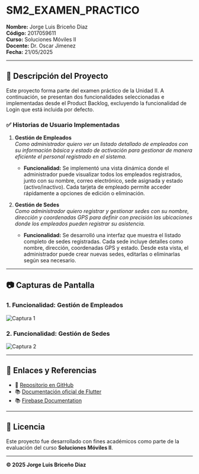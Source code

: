 # SM2_EXAMEN_PRACTICO

**Nombre:** Jorge Luis Briceño Diaz  
**Código:** 2017059611  
**Curso:** Soluciones Móviles II  
**Docente:** Dr. Oscar Jimenez  
**Fecha:** 21/05/2025  

---

## 📌 Descripción del Proyecto

Este proyecto forma parte del examen práctico de la Unidad II. A continuación, se presentan dos funcionalidades seleccionadas e implementadas desde el Product Backlog, excluyendo la funcionalidad de Login que está incluida por defecto.

### ✅ Historias de Usuario Implementadas

1. **Gestión de Empleados**  
   _Como administrador quiero ver un listado detallado de empleados con su información básica y estado de activación para gestionar de manera eficiente el personal registrado en el sistema._  
   - **Funcionalidad:** Se implementó una vista dinámica donde el administrador puede visualizar todos los empleados registrados, junto con su nombre, correo electrónico, sede asignada y estado (activo/inactivo). Cada tarjeta de empleado permite acceder rápidamente a opciones de edición o eliminación.

2. **Gestión de Sedes**  
   _Como administrador quiero registrar y gestionar sedes con su nombre, dirección y coordenadas GPS para definir con precisión las ubicaciones donde los empleados pueden registrar su asistencia._  
   - **Funcionalidad:** Se desarrolló una interfaz que muestra el listado completo de sedes registradas. Cada sede incluye detalles como nombre, dirección, coordenadas GPS y estado. Desde esta vista, el administrador puede crear nuevas sedes, editarlas o eliminarlas según sea necesario.

---

## 📷 Capturas de Pantalla

### 1. Funcionalidad: Gestión de Empleados
![Captura 1](images/imagen1.png)

### 2. Funcionalidad: Gestión de Sedes
![Captura 2](images/imagen2.png)

---

## 🔗 Enlaces y Referencias

- 🔗 [Repositorio en GitHub](https://github.com/J0rgZ/SM2_EXAMEN_PRACTICO.git)
- 📚 [Documentación oficial de Flutter](https://flutter.dev)
- 📚 [Firebase Documentation](https://firebase.google.com/docs)

---

## 📄 Licencia

Este proyecto fue desarrollado con fines académicos como parte de la evaluación del curso **Soluciones Móviles II**.

---

**© 2025 Jorge Luis Briceño Diaz**

